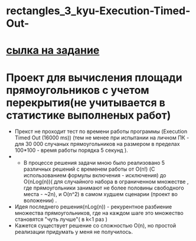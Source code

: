 # rectangles_3_kyu-Execution-Timed-Out-
# [cылка на задание]( https://www.codewars.com/kata/55dcdd2c5a73bdddcb000044/train/java)
# Проект для вычисления площади прямоугольников с учетом перекрытия(не учитывается в статистике выполненых работ)
* Прекст не проходит тест по времени работы программы (Execution Timed Out (16000 ms)) (тем не менее при испытании на личном ПК - для 30 000 случаных прямоугольников на размером в пределах 100*100  - время работы порядка 5 секунд ).
* - В процессе решения задачи мною было реализовано 5 различных решений с временем работы от O(n!) (С использованием формулы включения - исключения) до O(nLog(n))( для случайного набора в ограниченном множестве , где прямоугольники занимают не более половины свободного места - ~2n), и O(n^2) в самом худшем сценарии (проект во воложении) . 
* Идея последнего решения(nLog(n)) - рекурентное разбиение множества прямоугольников, где на каждом шаге это множество становятся "чуть лучше"( в k<1 раз ) 
* Кажется существует решение со сложностью O(n), но простой реализации придумать у меня не получилось.
